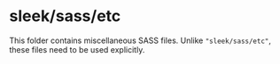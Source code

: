 # sleek/sass/etc

This folder contains miscellaneous SASS files. Unlike `"sleek/sass/etc"`, these files
need to be used explicitly.
